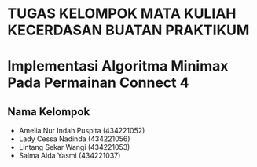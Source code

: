 # TUGAS KELOMPOK MATA KULIAH KECERDASAN BUATAN PRAKTIKUM
<h1>Implementasi Algoritma Minimax Pada Permainan Connect 4</h1>
<p>
  <h2>Nama Kelompok</h2>
  <ul>
    <li>Amelia Nur Indah Puspita 		(434221052)</li>
    <li>Lady Cessa Nadinda 			(434221056)</li>
    <li>Lintang Sekar Wangi 			(434221053)</li>
    <li>Salma Aida Yasmi 			(434221037)</li>
  </ul>
</p>
